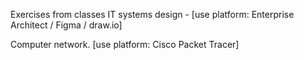 Exercises from classes IT systems design - [use platform: Enterprise Architect / Figma / draw.io]

Computer network. [use platform: Cisco Packet Tracer] 
